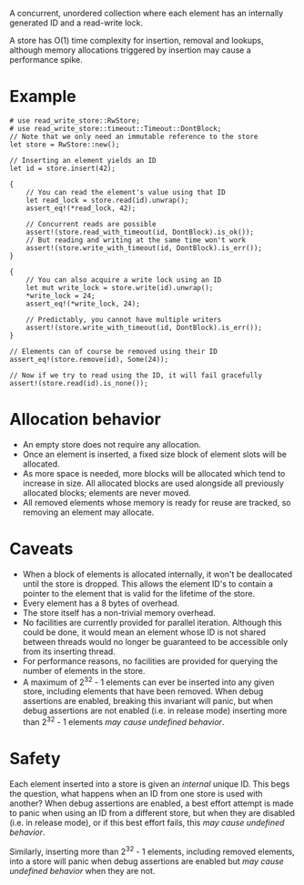 A concurrent, unordered collection where each element has an internally generated ID and a
read-write lock.

A store has O(1) time complexity for insertion, removal and lookups, although memory
allocations triggered by insertion may cause a performance spike.

# Example

```
# use read_write_store::RwStore;
# use read_write_store::timeout::Timeout::DontBlock;
// Note that we only need an immutable reference to the store
let store = RwStore::new();

// Inserting an element yields an ID
let id = store.insert(42);

{
    // You can read the element's value using that ID
    let read_lock = store.read(id).unwrap();
    assert_eq!(*read_lock, 42);

    // Concurrent reads are possible
    assert!(store.read_with_timeout(id, DontBlock).is_ok());
    // But reading and writing at the same time won't work
    assert!(store.write_with_timeout(id, DontBlock).is_err());
}

{
    // You can also acquire a write lock using an ID
    let mut write_lock = store.write(id).unwrap();
    *write_lock = 24;
    assert_eq!(*write_lock, 24);

    // Predictably, you cannot have multiple writers
    assert!(store.write_with_timeout(id, DontBlock).is_err());
}

// Elements can of course be removed using their ID
assert_eq!(store.remove(id), Some(24));

// Now if we try to read using the ID, it will fail gracefully
assert!(store.read(id).is_none());
```

# Allocation behavior

* An empty store does not require any allocation.
* Once an element is inserted, a fixed size block of element slots will be allocated.
* As more space is needed, more blocks will be allocated which tend to increase in size. All
  allocated blocks are used alongside all previously allocated blocks; elements are never moved.
* All removed elements whose memory is ready for reuse are tracked, so removing an element may
  allocate.

# Caveats

* When a block of elements is allocated internally, it won't be deallocated until the store is
  dropped. This allows the element ID's to contain a pointer to the element that is valid for
  the lifetime of the store.
* Every element has a 8 bytes of overhead.
* The store itself has a non-trivial memory overhead.
* No facilities are currently provided for parallel iteration. Although this could be done, it
  would mean an element whose ID is not shared between threads would no longer be guaranteed to
  be accessible only from its inserting thread.
* For performance reasons, no facilities are provided for querying the number of elements in the
  store.
* A maximum of 2<sup>32</sup> - 1 elements can ever be inserted into any given store, including
  elements that have been removed. When debug assertions are enabled, breaking this invariant
  will panic, but when debug assertions are not enabled (i.e. in release mode) inserting more
  than 2<sup>32</sup> - 1 elements *may cause undefined behavior*.

# Safety

Each element inserted into a store is given an *internal* unique ID. This begs the question,
what happens when an ID from one store is used with another? When debug assertions are enabled,
a best effort attempt is made to panic when using an ID from a different store, but when they
are disabled (i.e. in release mode), or if this best effort fails, this
*may cause undefined behavior*.

Similarly, inserting more than 2<sup>32</sup> - 1 elements, including removed elements, into a
store will panic when debug assertions are enabled but *may cause undefined behavior* when they
are not.
